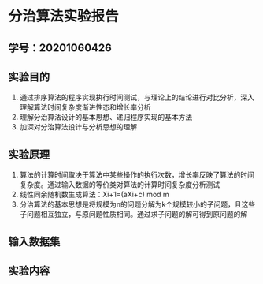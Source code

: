 # 分治算法实验报告

## 学号：20201060426

## 实验目的

1. 通过排序算法的程序实现执行时间测试，与理论上的结论进行对比分析，深入理解算法时间复杂度渐进性态和增长率分析
2. 理解分治算法设计的基本思想、递归程序实现的基本方法
3. 加深对分治算法设计与分析思想的理解

## 实验原理

1. 算法的计算时间取决于算法中某些操作的执行次数，增长率反映了算法的时间复杂度。通过输入数据的等价类对算法的计算时间复杂度分析测试
2. 线性同余随机数生成算法：Xi+1=(aXi+c) mod m
3. 分治算法的基本思想是将规模为n的问题分解为k个规模较小的子问题，且这些子问题相互独立，与原问题性质相同。通过求子问题的解可得到原问题的解

## 输入数据集

## 实验内容

